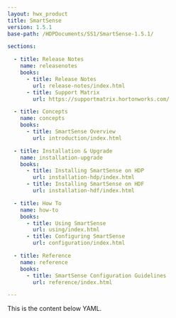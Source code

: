 ```yaml
---
layout: hwx_product
title: SmartSense
version: 1.5.1
base-path: /HDPDocuments/SS1/SmartSense-1.5.1/

sections:

  - title: Release Notes
    name: releasenotes
    books:
      - title: Release Notes
        url: release-notes/index.html
      - title: Support Matrix
        url: https://supportmatrix.hortonworks.com/

  - title: Concepts
    name: concepts
    books:
      - title: SmartSense Overview
        url: introduction/index.html

  - title: Installation & Upgrade
    name: installation-upgrade
    books:
      - title: Installing SmartSense on HDP
        url: installation-hdp/index.html
      - title: Installing SmartSense on HDF
        url: installation-hdf/index.html

  - title: How To
    name: how-to
    books:
      - title: Using SmartSense
        url: using/index.html
      - title: Configuring SmartSense
        url: configuration/index.html

  - title: Reference
    name: reference
    books:
      - title: SmartSense Configuration Guidelines
        url: reference/index.html

---
```


This is the content below YAML.
